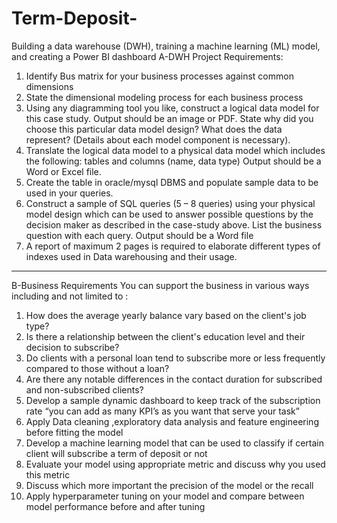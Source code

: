 # Term-Deposit-
Building a data warehouse (DWH), training a machine learning (ML) model, and creating a Power BI dashboard
A-DWH Project Requirements:
1. Identify Bus matrix for your business processes against common dimensions
2. State the dimensional modeling process for each business process
3. Using any diagramming tool you like, construct a logical data model for this case 
study. Output should be an image or PDF.
State why did you choose this particular data model design? What does the data
represent? (Details about each model component is necessary).
4. Translate the logical data model to a physical data model which includes the 
following: tables and columns (name, data type) Output should be a Word or Excel 
file.
5. Create the table in oracle/mysql DBMS and populate sample data to be used in 
your queries.
6. Construct a sample of SQL queries (5 – 8 queries) using your physical model design 
which can be used to answer possible questions by the decision maker as 
described in the case-study above. List the business question with each query. 
Output should be a Word file
7. A report of maximum 2 pages is required to elaborate different types of indexes 
used in Data warehousing and their usage.
--------------------------------------------------------------------------------------------------------------
B-Business Requirements
You can support the business in various ways including and not limited to :
1. How does the average yearly balance vary based on the client's job type?
2. Is there a relationship between the client's education level and their decision to subscribe?
3. Do clients with a personal loan tend to subscribe more or less frequently compared to those without 
a loan?
4. Are there any notable differences in the contact duration for subscribed and non-subscribed clients?
5. Develop a sample dynamic dashboard to keep track of the subscription rate “you can add as many 
KPI’s as you want that serve your task”
6. Apply Data cleaning ,exploratory data analysis and feature engineering before fitting the model
7. Develop a machine learning model that can be used to classify if certain client will subscribe a term 
of deposit or not 
8. Evaluate your model using appropriate metric and discuss why you used this metric
9. Discuss which more important the precision of the model or the recall
10. Apply hyperparameter tuning on your model and compare between model performance before and 
after tuning
